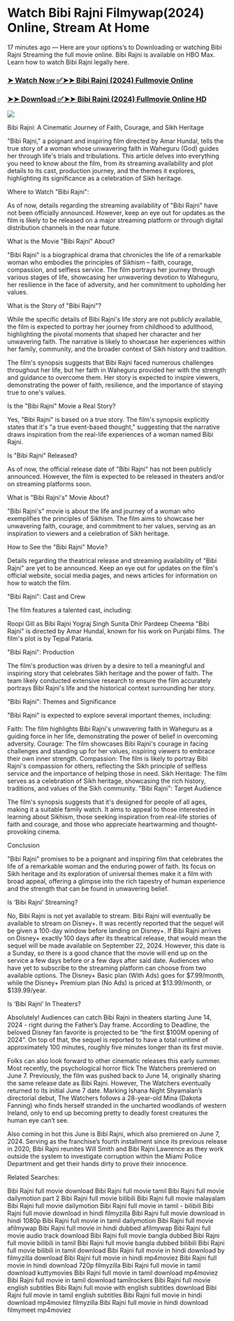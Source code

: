 # Watch Bibi Rajni Filmywap(2024) Online, Stream At Home

17 minutes ago — Here are your options’s to Downloading or watching Bibi Rajni Streaming the full movie online. Bibi Rajni is available on HBO Max. Learn how to watch Bibi Rajni legally here.


### [➤ Watch Now ✅➤➤ Bibi Rajni (2024) Fullmovie Online](https://hindidubbedfreeonline.blogspot.com/2024/10/bibi-rajni-showtime-2024.html)

### [➤➤ Download ✅➤➤ Bibi Rajni (2024) Fullmovie Online HD](https://hindidubbedfreeonline.blogspot.com/2024/10/bibi-rajni-showtime-2024.html)

<p dir="auto"><a href="https://hindidubbedfreeonline.blogspot.com/2024/10/bibi-rajni-showtime-2024.html" title="PLAY NOW" rel="nofollow"><img src="https://i.imgur.com/jhNGoEt.gif" style="max-width: 100%;"></a></p>

Bibi Rajni: A Cinematic Journey of Faith, Courage, and Sikh Heritage

"Bibi Rajni," a poignant and inspiring film directed by Amar Hundal, tells the true story of a woman whose unwavering faith in Waheguru (God) guides her through life's trials and tribulations. This article delves into everything you need to know about the film, from its streaming availability and plot details to its cast, production journey, and the themes it explores, highlighting its significance as a celebration of Sikh heritage.

Where to Watch "Bibi Rajni":

As of now, details regarding the streaming availability of "Bibi Rajni" have not been officially announced. However, keep an eye out for updates as the film is likely to be released on a major streaming platform or through digital distribution channels in the near future.

What is the Movie "Bibi Rajni" About?

"Bibi Rajni" is a biographical drama that chronicles the life of a remarkable woman who embodies the principles of Sikhism – faith, courage, compassion, and selfless service. The film portrays her journey through various stages of life, showcasing her unwavering devotion to Waheguru, her resilience in the face of adversity, and her commitment to upholding her values.

What is the Story of "Bibi Rajni"?

While the specific details of Bibi Rajni's life story are not publicly available, the film is expected to portray her journey from childhood to adulthood, highlighting the pivotal moments that shaped her character and her unwavering faith. The narrative is likely to showcase her experiences within her family, community, and the broader context of Sikh history and tradition.

The film's synopsis suggests that Bibi Rajni faced numerous challenges throughout her life, but her faith in Waheguru provided her with the strength and guidance to overcome them. Her story is expected to inspire viewers, demonstrating the power of faith, resilience, and the importance of staying true to one's values.

Is the "Bibi Rajni" Movie a Real Story?

Yes, "Bibi Rajni" is based on a true story. The film's synopsis explicitly states that it's "a true event-based thought," suggesting that the narrative draws inspiration from the real-life experiences of a woman named Bibi Rajni.

Is "Bibi Rajni" Released?

As of now, the official release date of "Bibi Rajni" has not been publicly announced. However, the film is expected to be released in theaters and/or on streaming platforms soon.

What is "Bibi Rajni's" Movie About?

"Bibi Rajni's" movie is about the life and journey of a woman who exemplifies the principles of Sikhism. The film aims to showcase her unwavering faith, courage, and commitment to her values, serving as an inspiration to viewers and a celebration of Sikh heritage.

How to See the "Bibi Rajni" Movie?

Details regarding the theatrical release and streaming availability of "Bibi Rajni" are yet to be announced. Keep an eye out for updates on the film's official website, social media pages, and news articles for information on how to watch the film.

"Bibi Rajni": Cast and Crew

The film features a talented cast, including:

Roopi Gill as Bibi Rajni
Yograj Singh
Sunita Dhir
Pardeep Cheema
"Bibi Rajni" is directed by Amar Hundal, known for his work on Punjabi films. The film's plot is by Tejpal Pataria.

"Bibi Rajni": Production

The film's production was driven by a desire to tell a meaningful and inspiring story that celebrates Sikh heritage and the power of faith. The team likely conducted extensive research to ensure the film accurately portrays Bibi Rajni's life and the historical context surrounding her story.

"Bibi Rajni": Themes and Significance

"Bibi Rajni" is expected to explore several important themes, including:

Faith: The film highlights Bibi Rajni's unwavering faith in Waheguru as a guiding force in her life, demonstrating the power of belief in overcoming adversity.
Courage: The film showcases Bibi Rajni's courage in facing challenges and standing up for her values, inspiring viewers to embrace their own inner strength.
Compassion: The film is likely to portray Bibi Rajni's compassion for others, reflecting the Sikh principle of selfless service and the importance of helping those in need.
Sikh Heritage: The film serves as a celebration of Sikh heritage, showcasing the rich history, traditions, and values of the Sikh community.
"Bibi Rajni": Target Audience

The film's synopsis suggests that it's designed for people of all ages, making it a suitable family watch. It aims to appeal to those interested in learning about Sikhism, those seeking inspiration from real-life stories of faith and courage, and those who appreciate heartwarming and thought-provoking cinema.

Conclusion

"Bibi Rajni" promises to be a poignant and inspiring film that celebrates the life of a remarkable woman and the enduring power of faith. Its focus on Sikh heritage and its exploration of universal themes make it a film with broad appeal, offering a glimpse into the rich tapestry of human experience and the strength that can be found in unwavering belief.


Is ‘Bibi Rajni’ Streaming?

No, Bibi Rajni is not yet available to stream. Bibi Rajni will eventually be available to stream on Disney+. It was recently reported that the sequel will be given a 100-day window before landing on Disney+. If Bibi Rajni arrives on Disney+ exactly 100 days after its theatrical release, that would mean the sequel will be made available on September 22, 2024. However, this date is a Sunday, so there is a good chance that the movie will end up on the service a few days before or a few days after said date. Audiences who have yet to subscribe to the streaming platform can choose from two available options. The Disney+ Basic plan (With Ads) goes for $7.99/month, while the Disney+ Premium plan (No Ads) is priced at $13.99/month, or $139.99/year.

Is ‘Bibi Rajni’ In Theaters?

Absolutely! Audiences can catch Bibi Rajni in theaters starting June 14, 2024 - right during the Father’s Day frame. According to Deadline, the beloved Disney fan favorite is projected to be “the first $100M opening of 2024”. On top of that, the sequel is reported to have a total runtime of approximately 100 minutes, roughly five minutes longer than its first movie.

Folks can also look forward to other cinematic releases this early summer. Most recently, the psychological horror flick The Watchers premiered on June 7. Previously, the film was pushed back to June 14, originally sharing the same release date as Bibi Rajni. However, The Watchers eventually returned to its initial June 7 date. Marking Ishana Night Shyamalan’s directorial debut, The Watchers follows a 28-year-old Mina (Dakota Fanning) who finds herself stranded in the uncharted woodlands of western Ireland, only to end up becoming pretty to deadly forest creatures the human eye can’t see.

Also coming in hot this June is Bibi Rajni, which also premiered on June 7, 2024. Serving as the franchise’s fourth installment since its previous release in 2020, Bibi Rajni reunites Will Smith and Bibi Rajni Lawrence as they work outside the system to investigate corruption within the Miami Police Department and get their hands dirty to prove their innocence.


Related Searches:

Bibi Rajni full movie download
Bibi Rajni full movie tamil
Bibi Rajni full movie dailymotion part 2
Bibi Rajni full movie bilibili
Bibi Rajni full movie malayalam
Bibi Rajni full movie dailymotion
Bibi Rajni full movie in tamil - bilibili
Bibi Rajni full movie download in hindi filmyzilla
Bibi Rajni full movie download in hindi 1080p
Bibi Rajni full movie in tamil dailymotion
Bibi Rajni full movie afilmywap
Bibi Rajni full movie in hindi dubbed afilmywap
Bibi Rajni full movie audio track download
Bibi Rajni full movie bangla dubbed
Bibi Rajni full movie bilibili in tamil
Bibi Rajni full movie bangla dubbed bilibili
Bibi Rajni full movie bilibili in tamil download
Bibi Rajni full movie in hindi download by filmyzilla
download Bibi Rajni full movie in hindi mp4moviez
Bibi Rajni full movie in hindi download 720p filmyzilla
Bibi Rajni full movie in tamil download kuttymovies
Bibi Rajni full movie in tamil download mp4moviez
Bibi Rajni full movie in tamil download tamilrockers
Bibi Rajni full movie english subtitles
Bibi Rajni full movie with english subtitles download
Bibi Rajni full movie in tamil english subtitles
Bibi Rajni full movie in hindi download mp4moviez filmyzilla
Bibi Rajni full movie in hindi download filmymeet mp4moviez
